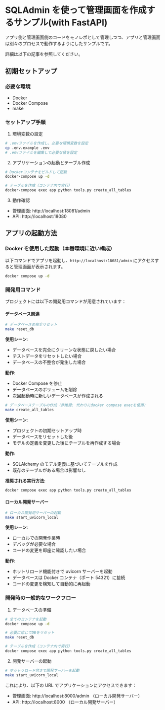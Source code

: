 # SQLAdmin を使って管理画面を作成するサンプル(with FastAPI)

アプリ側と管理画面側のコードをモノレポとして管理しつつ、アプリと管理画面は別々のプロセスで動作するようにしたサンプルです。

詳細は以下の記事を参照してください。

## 初期セットアップ

### 必要な環境

- Docker
- Docker Compose
- make

### セットアップ手順

1. 環境変数の設定

```bash
# .envファイルを作成し、必要な環境変数を設定
cp .env.example .env
# .envファイルを編集して必要な値を設定
```

2. アプリケーションの起動とテーブル作成

```bash
# Dockerコンテナをビルドして起動
docker-compose up -d

# テーブルを作成（コンテナ内で実行）
docker-compose exec app python tools.py create_all_tables
```

3. 動作確認

- 管理画面: http://localhost:18081/admin
- API: http://localhost:18080

## アプリの起動方法

### Docker を使用した起動（本番環境に近い構成）

以下コマンドでアプリを起動し、`http://localhost:18081/admin` にアクセスすると管理画面が表示されます。

```bash
docker compose up -d
```

### 開発用コマンド

プロジェクトには以下の開発用コマンドが用意されています：

#### データベース関連

```bash
# データベースの完全リセット
make reset_db
```

**使用シーン**:

- データベースを完全にクリーンな状態に戻したい場合
- テストデータをリセットしたい場合
- データベースの不整合が発生した場合

**動作**:

- Docker Compose を停止
- データベースのボリュームを削除
- 次回起動時に新しいデータベースが作成される

```bash
# データベーステーブルの作成（非推奨: 代わりにdocker compose execを使用）
make create_all_tables
```

**使用シーン**:

- プロジェクトの初期セットアップ時
- データベースをリセットした後
- モデルの定義を変更した後にテーブルを再作成する場合

**動作**:

- SQLAlchemy のモデル定義に基づいてテーブルを作成
- 既存のテーブルがある場合は影響なし

**推奨される実行方法**:

```bash
docker compose exec app python tools.py create_all_tables
```

#### ローカル開発サーバー

```bash
# ローカル開発用サーバーの起動
make start_uvicorn_local
```

**使用シーン**:

- ローカルでの開発作業時
- デバッグが必要な場合
- コードの変更を即座に確認したい場合

**動作**:

- ホットリロード機能付きで uvicorn サーバーを起動
- データベースは Docker コンテナ（ポート 54321）に接続
- コードの変更を検知して自動的に再起動

### 開発時の一般的なワークフロー

1. データベースの準備

```bash
# 全てのコンテナを起動
docker compose up -d

# 必要に応じてDBをリセット
make reset_db

# テーブルを作成（コンテナ内で実行）
docker compose exec app python tools.py create_all_tables
```

2. 開発サーバーの起動

```bash
# ホットリロード付きで開発サーバーを起動
make start_uvicorn_local
```

これにより、以下の URL でアプリケーションにアクセスできます：

- 管理画面: http://localhost:8000/admin （ローカル開発サーバー）
- API: http://localhost:8000 （ローカル開発サーバー）
